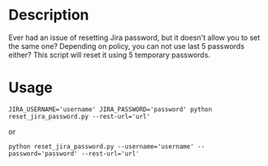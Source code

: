 # Description
Ever had an issue of resetting Jira password, but it doesn't allow you to set the same one? Depending on policy, you can not use last 5 passwords either? This script will reset it using 5 temporary passwords.

# Usage
`JIRA_USERNAME='username' JIRA_PASSWORD='password' python reset_jira_password.py --rest-url='url'`

or

`python reset_jira_password.py --username='username' --password='password' --rest-url='url'`
